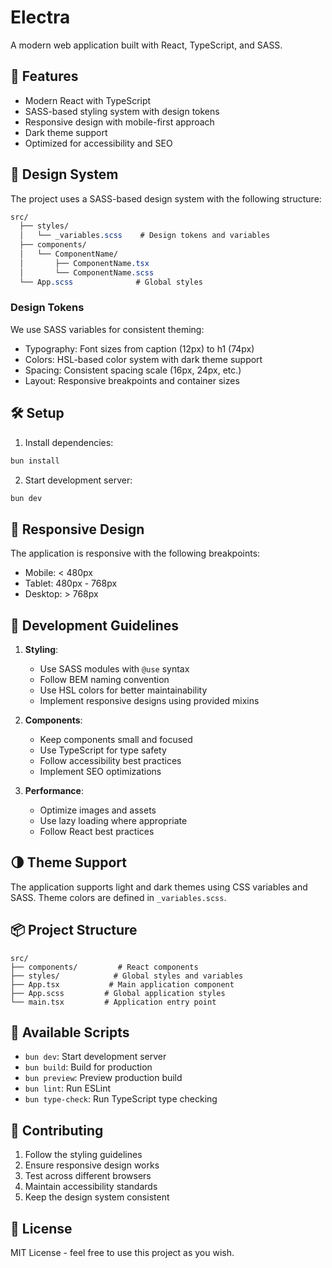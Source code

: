 # Electra

A modern web application built with React, TypeScript, and SASS.

## 🚀 Features

- Modern React with TypeScript
- SASS-based styling system with design tokens
- Responsive design with mobile-first approach
- Dark theme support
- Optimized for accessibility and SEO

## 🎨 Design System

The project uses a SASS-based design system with the following structure:

```scss
src/
  ├── styles/
  │   └── _variables.scss    # Design tokens and variables
  ├── components/
  │   └── ComponentName/
  │       ├── ComponentName.tsx
  │       └── ComponentName.scss
  └── App.scss              # Global styles
```

### Design Tokens

We use SASS variables for consistent theming:

- Typography: Font sizes from caption (12px) to h1 (74px)
- Colors: HSL-based color system with dark theme support
- Spacing: Consistent spacing scale (16px, 24px, etc.)
- Layout: Responsive breakpoints and container sizes

## 🛠 Setup

1. Install dependencies:
```bash
bun install
```

2. Start development server:
```bash
bun dev
```

## 📱 Responsive Design

The application is responsive with the following breakpoints:
- Mobile: < 480px
- Tablet: 480px - 768px
- Desktop: > 768px

## 🎯 Development Guidelines

1. **Styling**:
   - Use SASS modules with `@use` syntax
   - Follow BEM naming convention
   - Use HSL colors for better maintainability
   - Implement responsive designs using provided mixins

2. **Components**:
   - Keep components small and focused
   - Use TypeScript for type safety
   - Follow accessibility best practices
   - Implement SEO optimizations

3. **Performance**:
   - Optimize images and assets
   - Use lazy loading where appropriate
   - Follow React best practices

## 🌗 Theme Support

The application supports light and dark themes using CSS variables and SASS. Theme colors are defined in `_variables.scss`.

## 📦 Project Structure

```
src/
├── components/         # React components
├── styles/            # Global styles and variables
├── App.tsx           # Main application component
├── App.scss         # Global application styles
└── main.tsx         # Application entry point
```

## 🔧 Available Scripts

- `bun dev`: Start development server
- `bun build`: Build for production
- `bun preview`: Preview production build
- `bun lint`: Run ESLint
- `bun type-check`: Run TypeScript type checking

## 🤝 Contributing

1. Follow the styling guidelines
2. Ensure responsive design works
3. Test across different browsers
4. Maintain accessibility standards
5. Keep the design system consistent

## 📄 License

MIT License - feel free to use this project as you wish. 
